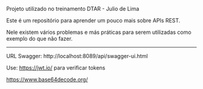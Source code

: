 Projeto utilizado no treinamento DTAR - Julio de Lima

Este é um repositório para aprender um pouco mais sobre APIs REST.

Nele existem vários problemas e más práticas para serem utilizadas como exemplo do que não fazer.

----------------------------------------------------------------------------------------------------------------

URL Swagger: http://localhost:8089/api/swagger-ui.html

Use: https://jwt.io/ 
para verificar tokens

https://www.base64decode.org/

        